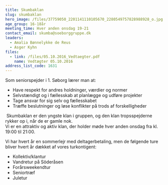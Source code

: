 ```yaml
---
title: Skumbaklan
slug: skumbaklan
hero_image: /files/37759050_2201141110105670_2280549757828988928_o.jpg
age_group: 16-18år
meeting_time: Hver anden onsdag 19-21
contact_email: skumba@soeborggruppe.dk
leaders:
  - Amalia Bønnelykke de Reus
  - Asger Kyhn
files:
  - link: /files/05.10.2016_Vedtaegter.pdf
    name: Vedtægter 05.10.2016
address_list_code: 1631
---
```

Som seniorspejder i 1. Søborg lærer man at:

<ul><li>Have respekt for andres holdninger, værdier og normer</li><li>Selvstændigt og i fællesskab at planlægge og udføre projekter</li><li>Tage ansvar for sig selv og fællesskabet</li><li>Træffe beslutninger og løse konflikter på trods af forskelligheder</li></ul>

&nbsp;Skumbaklan er den yngste klan i gruppen, og den klan tropsspejderne rykker op i, når de er gamle nok.<br />Vi er en attraktiv og aktiv klan, der holder møde hver anden onsdag fra kl. 19:00 til 21:00.

Vi har hvert år en sommerlejr med deltagerbetaling, men de følgende ture bliver hvert år dækket af vores turkontigent:

<ul><li>Kollektiv/klantur</li><li>Vandretur på Söderåsen</li><li>Forårsweekendtur</li><li>Seniortræf</li><li>Juletur</li></ul>
